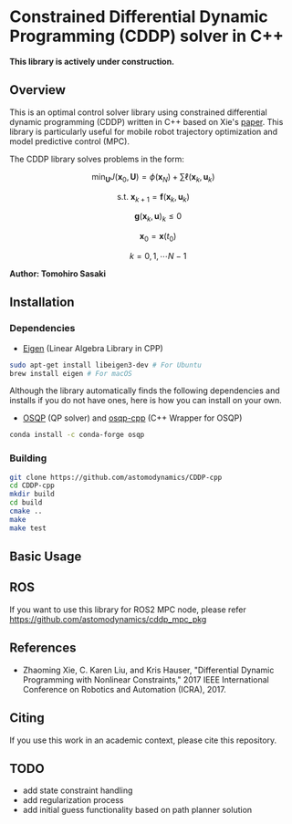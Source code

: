 # Constrained Differential Dynamic Programming (CDDP) solver in C++
**This library is actively under construction.**
## Overview
This is an optimal control solver library using constrained differential dynamic programming (CDDP) written in C++ based on Xie's [paper](https://zhaomingxie.github.io/projects/CDDP/CDDP.pdf). This library is particularly useful for mobile robot trajectory optimization and model predictive control (MPC).

The CDDP library solves problems in the form:

$$
\min_{\mathbf{U}} J(\mathbf{x}_0, \mathbf{U}) = \phi(\mathbf{x}_N) + \sum \ell(\mathbf{x}_k,\mathbf{u}_k)
$$

$$
\mathrm{s.t.~}  \mathbf{x}_{k+1} = \mathbf{f}(\mathbf{x}_k,\mathbf{u}_k) 
$$

$$
\quad \mathbf{g}(\mathbf{x}_k,\mathbf{u})_k\leq 0
$$

$$
\quad {\mathbf{x}}_{0} = \mathbf{x}{(t_0)} 
$$

$$
\quad k = 0,1,\cdots N-1
$$

**Author: Tomohiro Sasaki** 

## Installation
### Dependencies
* [Eigen](https://formulae.brew.sh/formula/eigen) (Linear Algebra Library in CPP)
    
```bash
sudo apt-get install libeigen3-dev # For Ubuntu
brew install eigen # For macOS
```

Although the library automatically finds the following dependencies and installs if you do not have ones, here is how you can install on your own.

* [OSQP](https://osqp.org/) (QP solver) and [osqp-cpp](https://github.com/google/osqp-cpp) (C++ Wrapper for OSQP)
```bash
conda install -c conda-forge osqp
```

### Building
```bash
git clone https://github.com/astomodynamics/CDDP-cpp
cd CDDP-cpp
mkdir build
cd build
cmake ..
make
make test
```

## Basic Usage


## ROS 
If you want to use this library for ROS2 MPC node, please refer <https://github.com/astomodynamics/cddp_mpc_pkg> 

## References
* Zhaoming Xie, C. Karen Liu, and Kris Hauser, "Differential Dynamic Programming with Nonlinear Constraints," 2017 IEEE International Conference on Robotics and Automation (ICRA), 2017.


## Citing
If you use this work in an academic context, please cite this repository.

## TODO
* add state constraint handling
* add regularization process
* add initial guess functionality based on path planner solution
